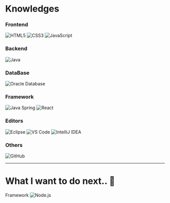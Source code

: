 <!--
**Myriam-Bora/Myriam-Bora** is a ✨ _special_ ✨ repository because its `README.md` (this file) appears on your GitHub profile.

Here are some ideas to get you started:

- 🔭 I’m currently working on ...
- 🌱 I’m currently learning ...
- 👯 I’m looking to collaborate on ...
- 🤔 I’m looking for help with ...
- 💬 Ask me about ...
- 📫 How to reach me: ...
- 😄 Pronouns: ...
- ⚡ Fun fact: ...
-->

# Knowledges

### Frontend
	
![HTML5](https://img.shields.io/badge/-HTML5-%23E44D27?style=flat-square&logo=html5&logoColor=ffffff)
![CSS3](https://img.shields.io/badge/-CSS3-%231572B6?style=flat-square&logo=css3)
![JavaScript](https://img.shields.io/badge/-JavaScript-%23F7DF1C?style=flat-square&logo=javascript&logoColor=000000&labelColor=%23F7DF1C&color=%23FFCE5A)
				

### Backend
![Java](http://img.shields.io/badge/-Java-007396?style=flat-square&logo=java&logoColor=ffffff)


### DataBase
![Oracle Database](http://img.shields.io/badge/-Oracle-DD0031?style=flat-square&logo=oracle)


### Framework	
![Java Spring](https://img.shields.io/badge/-Spring-222222?style=flat&logo=spring&logoColor=6DB33F)
 ![React](https://img.shields.io/badge/-React-222222?style=flat&logo=React&logoColor=61DAFB)


### Editors
![Eclipse](http://img.shields.io/badge/-Eclipse-000000?style=flat-square&logo=eclipse&logoColor=4641D9)
![VS Code](http://img.shields.io/badge/-VS%20Code-007ACC?style=flat-square&logo=visual-studio-code)
![IntelliJ IDEA](http://img.shields.io/badge/-IntelliJ%20IDEA-000000?style=flat-square&logo=intellij-idea&logoColor=ffffff)

	
### Others	
![GitHub](https://img.shields.io/badge/-GitHub-181717?style=flat-square&logo=github)


------------------- 

# What I want to do next.. 📖
 Framework 
 ![Node.js](https://img.shields.io/badge/-Node.js-222222?style=flat&logo=node.js&logoColor=339933)


<!--
 ![Vue.js](https://img.shields.io/badge/-Vue.js-222222?style=flat&logo=vue.js&logoColor=0B7903)
![Debian](http://img.shields.io/badge/-Debian-A81D33?style=flat-square&logo=debian&logoColor=ffffff)
-->

